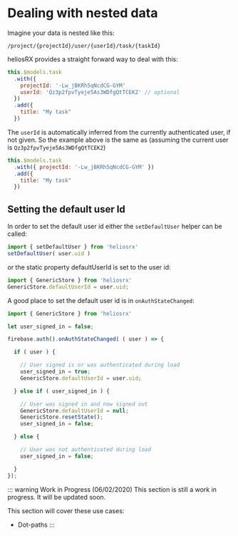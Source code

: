 # Dealing with nested data

Imagine your data is nested like this:

```
/project/{projectId}/user/{userId}/task/{taskId}
```

heliosRX provides a straight forward way to deal with this:

```js
this.$models.task
  .with({
    projectId: '-Lw_jBKRh5qNcdCG-GYM'
    userId: 'Qz3p2fpvTyeje5As3WDfgQtTCEK2' // optional
  })
  .add({
    title: "My task"
  })
```

The `userId` is automatically inferred from the currently authenticated user,
if not given. So the example above is the same as (assuming the current user is
  `Qz3p2fpvTyeje5As3WDfgQtTCEK2`)


```js
this.$models.task
  .with({ projectId: '-Lw_jBKRh5qNcdCG-GYM' })
  .add({
    title: "My task"
  })
```


## Setting the default user Id

In order to set the default user id either the `setDefaultUser` helper can be called:

```js
import { setDefaultUser } from 'heliosrx'
setDefaultUser( user.uid )
```

or the static property defaultUserId is set to the user id:

```js
import { GenericStore } from 'heliosrx'
GenericStore.defaultUserId = user.uid;
```

A good place to set the default user id is in `onAuthStateChanged`:


```js
import { GenericStore } from 'heliosrx'

let user_signed_in = false;

firebase.auth().onAuthStateChanged( ( user ) => {

  if ( user ) {

    // User signed is or was authenticated during load
    user_signed_in = true;
    GenericStore.defaultUserId = user.uid;

  } else if ( user_signed_in ) {

    // User was signed in and now signed out
    GenericStore.defaultUserId = null;
    GenericStore.resetState();
    user_signed_in = false;

  } else {

    // User was not authenticated during load
    user_signed_in = false;

  }
});
```


::: warning Work in Progress (06/02/2020)
This section is still a work in progress. It will be updated soon.

This section will cover these use cases:

- Dot-paths
:::
